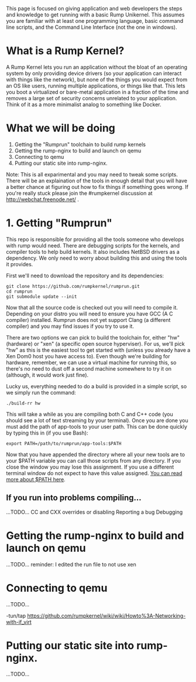 This page is focused on giving application and web developers the steps and knowledge to get running with a basic Rump Unikernel. This assumes you are familiar with at least one programming language, basic command line scripts, and the Command Line Interface (not the one in windows).

# What is a Rump Kernel?

A Rump Kernel lets you run an application without the bloat of an operating system by only providing device drivers (so your application can interact with things like the network), but none of the things you would expect from an OS like users, running multiple applications, or things like that. This lets you boot a virtualized or bare-metal application in a fraction of the time and removes a large set of security concerns unrelated to your application. Think of it as a more minimalist analog to something like Docker.

# What we will be doing

1. Getting the "Rumprun" toolchain to build rump kernels
2. Getting the rump-nginx to build and launch on qemu
3. Connecting to qemu
4. Putting our static site into rump-nginx.

Note: This is all exparimental and you may need to tweak some scripts. There will be an explaination of the tools in enough detail that you will have a better chance at figuring out how to fix things if something goes wrong. If you're really stuck please join the #rumpkernel discussion at http://webchat.freenode.net/ .

# 1. Getting "Rumprun"

This repo is responsible for providing all the tools someone who develops with rump would need. There are debugging scripts for the kernels, and compiler tools to help build kernels. It also includes NetBSD drivers as a dependency. We only need to worry about building this and using the tools it provides.

First we'll need to download the repository and its dependencies:

    git clone https://github.com/rumpkernel/rumprun.git
    cd rumprun
    git submodule update --init

Now that all the source code is checked out you will need to compile it. Depending on your distro you will need to ensure you have GCC (A C compiler) installed. Rumprun does not yet support Clang (a different compiler) and you may find issues if you try to use it.

There are two options we can pick to build the toolchain for, either "hw" (hardware) or "xen" (a specific open source hyperviser). For us, we'll pick "hw" as this is the easiest tool to get started with (unless you already have a Xen Dom0 host you have access to). Even though we're building for hardware, remember, we can use a virtual machine for running this, so there's no need to dust off a second machine somewhere to try it on (although, it would work just fine).

Lucky us, everything needed to do a build is provided in a simple script, so we simply run the command:

    ./build-rr hw

This will take a while as you are compiling both C and C++ code (you should see a lot of text streaming by your terminal). Once you are done you must add the path of app-tools to your user path. This can be done quickly by typing this in (if you use Bash):

    export PATH=/path/to/rumprun/app-tools:$PATH

Now that you have appended the directory where all your new tools are to your $PATH variable you can call those scripts from any directory. If you close the window you may lose this assignment. If you use a different terminal window do not expect to have this value assigned. [You can read more about $PATH here](http://stackoverflow.com/questions/7510249/path-environment-variable-in-linux).

## If you run into problems compiling...

...TODO...
CC and CXX overrides or disabling
Reporting a bug
Debugging

# Getting the rump-nginx to build and launch on qemu

...TODO...
reminder: I edited the run file to not use xen

# Connecting to qemu

...TODO...

-tun/tap https://github.com/rumpkernel/wiki/wiki/Howto%3A-Networking-with-if_virt

# Putting our static site into rump-nginx.

...TODO...
